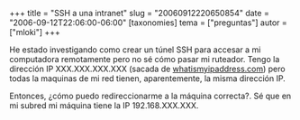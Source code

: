 +++
title = "SSH a una intranet"
slug = "20060912220650854"
date = "2006-09-12T22:06:00-06:00"
[taxonomies]
tema = ["preguntas"]
autor = ["mloki"]
+++

He estado investigando como crear un túnel SSH para accesar a mi
computadora remotamente pero no sé cómo pasar mi ruteador. Tengo la
dirección IP XXX.XXX.XXX.XXX (sacada de
[whatismyipaddress.com](http://www.whatismyipaddress.com/)) pero todas
la maquinas de mi red tienen, aparentemente, la misma dirección IP.

Entonces, ¿cómo puedo redireccionarme a la máquina correcta?. Sé que en
mi subred mi máquina tiene la IP 192.168.XXX.XXX.

